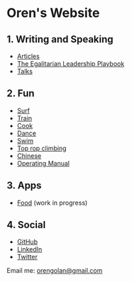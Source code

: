 <!-- numbers -->

# Oren's Website

## 1. Writing and Speaking
* [Articles](articles/)
* [The Egalitarian Leadership Playbook](egalitarian-leadership-playbook/)
* [Talks](talks/)

## 2. Fun
* [Surf](surf/)
* [Train](train/)
* [Cook](cook/)
* [Dance](dance/)
* [Swim](swim/)
* [Top rop climbing](top-rope/)
* [Chinese](chinese/)
* [Operating Manual](operating-manual/)

## 3. Apps
* [Food](https://oren.github.io/food/) (work in progress)

## 4. Social

* [GitHub](https://www.github.com/oren)
* [LinkedIn](https://www.linkedin.com/in/orengolan)
* [Twitter](https://www.twitter.com/oreng)

Email me: <orengolan@gmail.com>


